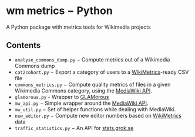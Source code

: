wm metrics − Python
===================

A Python package with metrics tools for Wikimedia projects

Contents
--------

- `analyse_commons_dump.py` − Compute metrics out of a Wikimedia Commons dump
- `cat2cohort.py` − Export a category of users to a [WikiMetrics]-ready CSV file
- `commons_metrics.py` − Compute quality metrics of files in a given
  Wikimedia Commons category, using the [MediaWiki API].
- `glamorous.py` - Wrapper to [GLAMorous]
- `mw_api.py` − Simple wrapper around the [MediaWiki API].
- `mw_util.py` − Set of helper functions while dealing with MediaWiki.
- `new_editor.py` − Compute new editor numbers based on [WikiMetrics] data
- `traffic_statistics.py` − An API for [stats.grok.se]


[WikiMetrics]: https://www.mediawiki.org/wiki/Analytics/Wikimetrics
[GLAMorous]: http://tools.wmflabs.org/glamtools/glamorous.php
[MediaWiki API]: https://www.mediawiki.org/wiki/API:Main_page
[stats.grok.se]: http://stats.grok.se/
